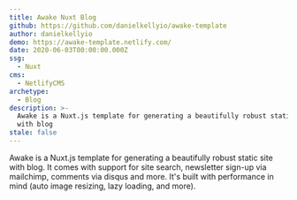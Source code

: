 ```yaml
---
title: Awake Nuxt Blog
github: https://github.com/danielkellyio/awake-template
author: danielkellyio
demo: https://awake-template.netlify.com/
date: 2020-06-03T00:00:00.000Z
ssg:
  - Nuxt
cms:
  - NetlifyCMS
archetype:
  - Blog
description: >-
  Awake is a Nuxt.js template for generating a beautifully robust static site
  with blog
stale: false
---
```


Awake is a Nuxt.js template for generating a beautifully robust static site with blog. It comes with support for site search, newsletter sign-up via mailchimp, comments via disqus and more. It's built with performance in mind (auto image resizing, lazy loading, and more).